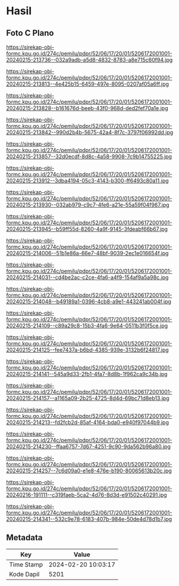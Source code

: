 # Hasil

## Foto C Plano

https://sirekap-obj-formc.kpu.go.id/274c/pemilu/pdpr/52/06/17/20/01/5206172001001-20240215-213736--032a9adb-a5d8-4832-8783-a8e715c60f94.jpg

https://sirekap-obj-formc.kpu.go.id/274c/pemilu/pdpr/52/06/17/20/01/5206172001001-20240215-213813--4e425b15-6459-497e-8095-0207af05a6ff.jpg

https://sirekap-obj-formc.kpu.go.id/274c/pemilu/pdpr/52/06/17/20/01/5206172001001-20240215-213828--b161676d-beeb-43f0-968d-ded2fef70a1e.jpg

https://sirekap-obj-formc.kpu.go.id/274c/pemilu/pdpr/52/06/17/20/01/5206172001001-20240215-213842--990d2b4b-5675-42a4-8f7c-3797f06992dd.jpg

https://sirekap-obj-formc.kpu.go.id/274c/pemilu/pdpr/52/06/17/20/01/5206172001001-20240215-213857--32d0ecdf-8d8c-4a58-9908-7c9b14755225.jpg

https://sirekap-obj-formc.kpu.go.id/274c/pemilu/pdpr/52/06/17/20/01/5206172001001-20240215-213912--3dba4194-05c3-4143-b300-ff6493c80a11.jpg

https://sirekap-obj-formc.kpu.go.id/274c/pemilu/pdpr/52/06/17/20/01/5206172001001-20240215-213930--032ab979-c9c7-4fe6-a21e-55a59f04f967.jpg

https://sirekap-obj-formc.kpu.go.id/274c/pemilu/pdpr/52/06/17/20/01/5206172001001-20240215-213945--b59ff55d-8260-4a9f-9145-3fdeabf66b67.jpg

https://sirekap-obj-formc.kpu.go.id/274c/pemilu/pdpr/52/06/17/20/01/5206172001001-20240215-214006--51b1e86a-66e7-48bf-9039-2ec1e016654f.jpg

https://sirekap-obj-formc.kpu.go.id/274c/pemilu/pdpr/52/06/17/20/01/5206172001001-20240215-214031--cd4be2ac-c2ce-4fa6-a4f9-154af9a5a98c.jpg

https://sirekap-obj-formc.kpu.go.id/274c/pemilu/pdpr/52/06/17/20/01/5206172001001-20240215-214048--b49189a1-0396-4cb8-a9e1-443241ab004f.jpg

https://sirekap-obj-formc.kpu.go.id/274c/pemilu/pdpr/52/06/17/20/01/5206172001001-20240215-214109--c89a29c8-15b3-4fa6-9e64-0511b3f0f5ce.jpg

https://sirekap-obj-formc.kpu.go.id/274c/pemilu/pdpr/52/06/17/20/01/5206172001001-20240215-214125--fee7437a-b6bd-4385-939e-3132b6f24817.jpg

https://sirekap-obj-formc.kpu.go.id/274c/pemilu/pdpr/52/06/17/20/01/5206172001001-20240215-214141--545a9d33-2fb1-4fa7-8d8b-1f962ca9c34b.jpg

https://sirekap-obj-formc.kpu.go.id/274c/pemilu/pdpr/52/06/17/20/01/5206172001001-20240215-214157--a1165a09-2b25-4725-8d4d-69bc71d8eb13.jpg

https://sirekap-obj-formc.kpu.go.id/274c/pemilu/pdpr/52/06/17/20/01/5206172001001-20240215-214213--fd2fcb2d-85af-4164-bda0-e940f97044b9.jpg

https://sirekap-obj-formc.kpu.go.id/274c/pemilu/pdpr/52/06/17/20/01/5206172001001-20240215-214230--ffaa6757-7d67-4251-9c90-9da562b96a80.jpg

https://sirekap-obj-formc.kpu.go.id/274c/pemilu/pdpr/52/06/17/20/01/5206172001001-20240215-214257--7c6d09a0-e1e8-476e-b190-80065613b20c.jpg

https://sirekap-obj-formc.kpu.go.id/274c/pemilu/pdpr/52/06/17/20/01/5206172001001-20240216-191111--c319faeb-5ca2-4d76-8d3d-e91502c40291.jpg

https://sirekap-obj-formc.kpu.go.id/274c/pemilu/pdpr/52/06/17/20/01/5206172001001-20240215-214341--532c9e78-6183-407b-984e-50de4d78d1b7.jpg


## Metadata

| Key        | Value               |
| ---------- | ------------------- |
| Time Stamp | 2024-02-20 10:03:17 |
| Kode Dapil | 5201                |



